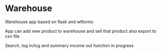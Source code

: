 # Warehouse

Warehouse app based on flask and wtforms

App can add new product to warehouse and sell that product also export to csv file

Search, log in/log and summary income out function in progress 
